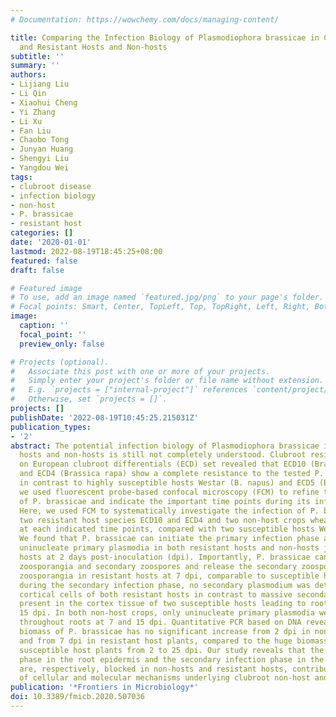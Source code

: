 ```yaml
---
# Documentation: https://wowchemy.com/docs/managing-content/

title: Comparing the Infection Biology of Plasmodiophora brassicae in Clubroot Susceptible
  and Resistant Hosts and Non-hosts
subtitle: ''
summary: ''
authors:
- Lijiang Liu
- Li Qin
- Xiaohui Cheng
- Yi Zhang
- Li Xu
- Fan Liu
- Chaobo Tong
- Junyan Huang
- Shengyi Liu
- Yangdou Wei
tags:
- clubroot disease
- infection biology
- non-host
- P. brassicae
- resistant host
categories: []
date: '2020-01-01'
lastmod: 2022-08-19T18:45:25+08:00
featured: false
draft: false

# Featured image
# To use, add an image named `featured.jpg/png` to your page's folder.
# Focal points: Smart, Center, TopLeft, Top, TopRight, Left, Right, BottomLeft, Bottom, BottomRight.
image:
  caption: ''
  focal_point: ''
  preview_only: false

# Projects (optional).
#   Associate this post with one or more of your projects.
#   Simply enter your project's folder or file name without extension.
#   E.g. `projects = ["internal-project"]` references `content/project/deep-learning/index.md`.
#   Otherwise, set `projects = []`.
projects: []
publishDate: '2022-08-19T10:45:25.215031Z'
publication_types:
- '2'
abstract: The potential infection biology of Plasmodiophora brassicae in resistant
  hosts and non-hosts is still not completely understood. Clubroot resistance assay
  on European clubroot differentials (ECD) set revealed that ECD10 (Brassica napus)
  and ECD4 (Brassica rapa) show a complete resistance to the tested P. brassicae isolate
  in contrast to highly susceptible hosts Westar (B. napus) and ECD5 (B. rapa). Previously,
  we used fluorescent probe-based confocal microscopy (FCM) to refine the life cycle
  of P. brassicae and indicate the important time points during its infection in Arabidopsis.
  Here, we used FCM to systematically investigate the infection of P. brassicae in
  two resistant host species ECD10 and ECD4 and two non-host crops wheat and barley
  at each indicated time points, compared with two susceptible hosts Westar and ECD5.
  We found that P. brassicae can initiate the primary infection phase and produce
  uninucleate primary plasmodia in both resistant hosts and non-hosts just like susceptible
  hosts at 2 days post-inoculation (dpi). Importantly, P. brassicae can develop into
  zoosporangia and secondary zoospores and release the secondary zoospores from the
  zoosporangia in resistant hosts at 7 dpi, comparable to susceptible hosts. However,
  during the secondary infection phase, no secondary plasmodium was detected in the
  cortical cells of both resistant hosts in contrast to massive secondary plasmodia
  present in the cortex tissue of two susceptible hosts leading to root swelling at
  15 dpi. In both non-host crops, only uninucleate primary plasmodia were observed
  throughout roots at 7 and 15 dpi. Quantitative PCR based on DNA revealed that the
  biomass of P. brassicae has no significant increase from 2 dpi in non-host plants
  and from 7 dpi in resistant host plants, compared to the huge biomass increase in
  susceptible host plants from 2 to 25 dpi. Our study reveals that the primary infection
  phase in the root epidermis and the secondary infection phase in the cortex tissue
  are, respectively, blocked in non-hosts and resistant hosts, contributing to understanding
  of cellular and molecular mechanisms underlying clubroot non-host and host resistance.
publication: '*Frontiers in Microbiology*'
doi: 10.3389/fmicb.2020.507036
---
```

